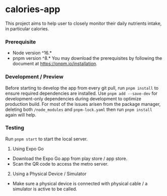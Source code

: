 # calories-app
This project aims to help user to closely monitor their daily nutrients intake, in particular calories.

### Prerequisite

- Node version ^16.\*
- pnpm version ^8.\*
  You may download the prerequisites by following the document at https://pnpm.io/installation.

### Development / Preview

Before starting to develop the app from every git pull, run `pnpm install` to ensure required dependencies are installed.
Use `pnpm add --save-dev` for development-only dependencies during development to optimize production build.
For most of the issues arisen from the package manager, deleting both `/node_modules` and `pnpm-lock.yaml` then run `pnpm install` again will help.

### Testing

Run `pnpm start` to start the local server.

1. Using Expo Go

- Download the Expo Go app from play store / app store.
- Scan the QR code to access the metro server.

2. Using a Physical Device / Simulator

- Make sure a physical device is connected with physical cable / a simulator is active to be called.
